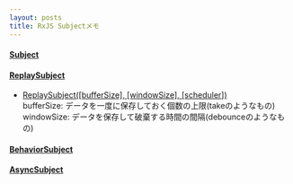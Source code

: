 ```yaml
---
layout: posts
title: RxJS Subjectメモ
---
```


#### [Subject](https://github.com/Reactive-Extensions/RxJS/blob/master/doc/api/subjects/subject.md)   
   
#### [ReplaySubject](https://github.com/Reactive-Extensions/RxJS/blob/master/doc/api/subjects/replaysubject.md)    
* [ReplaySubject([bufferSize], [windowSize], [scheduler])](https://github.com/Reactive-Extensions/RxJS/blob/master/doc/api/subjects/replaysubject.md#rxreplaysubjectbuffersize-windowsize-scheduler)     
bufferSize: データを一度に保存しておく個数の上限(takeのようなもの)   
windowSize: データを保存して破棄する時間の間隔(debounceのようなもの)    

#### [BehaviorSubject](https://github.com/Reactive-Extensions/RxJS/blob/master/doc/api/subjects/behaviorsubject.md)   

#### [AsyncSubject](https://github.com/Reactive-Extensions/RxJS/blob/master/doc/api/subjects/asyncsubject.md)       

